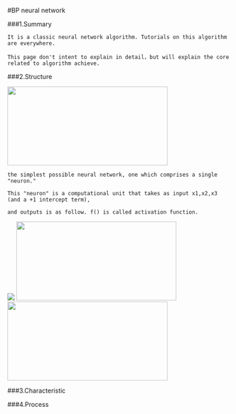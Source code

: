 #BP neural network

###1.Summary
    
    It is a classic neural network algorithm. Tutorials on this algorithm are everywhere.
    
    This page don't intent to explain in detail，but will explain the core related to algorithm achieve.
    
###2.Structure


<img style="-webkit-user-select: none; cursor: zoom-in;" src="http://ufldl.stanford.edu/wiki/images/3/3d/SingleNeuron.png" width="360" height="177">

    the simplest possible neural network, one which comprises a single "neuron."
    
    This "neuron" is a computational unit that takes as input x1,x2,x3 (and a +1 intercept term),
    
    and outputs is as follow. f() is called activation function.
    
<img src="http://chart.googleapis.com/chart?cht=tx&chl=h_%7BW%2Cb%7D(x)%3Df(W%5E%7BT%7Dx)%3Df(w_%7B1%7Dx_%7B1%7D%2Bw_%7B2%7Dx_%7B2%7D%2Bw_%7B3%7Dx_%7B3%7D%2Bb)" style="border:none;" />

<img style="-webkit-user-select: none; cursor: zoom-in;" src="http://ufldl.stanford.edu/wiki/images/c/ca/Sigmoid_Function.png" width="360" height="177">

<img style="-webkit-user-select: none; cursor: zoom-in;" src="http://ufldl.stanford.edu/wiki/images/a/aa/Tanh_Function.png" width="360" height="177">


###3.Characteristic

###4.Process
    
